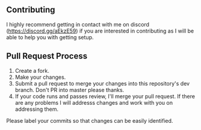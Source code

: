 ## Contributing

I highly recommend getting in contact with me on discord (https://discord.gg/aEkzE59) if you are interested in contributing as I will be able to help you with getting setup.

## Pull Request Process

1. Create a fork.  
2. Make your changes.  
3. Submit a pull request to merge your changes into this repository's dev branch. Don't PR into master please thanks.   
4. If your code runs and passes review, I'll merge your pull request. If there are any problems I will addresss changes and work with you on addressing them.   

Please label your commits so that changes can be easily identified.
